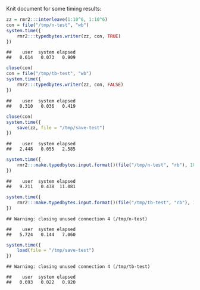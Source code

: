 Knit document for some timing results:


```r
zz = rmr2:::interleave(1:10^6, 1:10^6)
con = file("/tmp/n-test", "wb")
system.time({
    rmr2:::typedbytes.writer(zz, con, TRUE)
})
```

```
##    user  system elapsed 
##   0.614   0.073   0.909
```

```r
close(con)
con = file("/tmp/tb-test", "wb")
system.time({
    rmr2:::typedbytes.writer(zz, con, FALSE)
})
```

```
##    user  system elapsed 
##   0.310   0.036   0.419
```

```r
close(con)
system.time({
    save(zz, file = "/tmp/save-test")
})
```

```
##    user  system elapsed 
##   2.448   0.055   2.585
```

```r
system.time({
    rmr2:::make.typedbytes.input.format()(file("/tmp/n-test", "rb"), 10^6)
})
```

```
##    user  system elapsed 
##   9.211   0.438  11.081
```

```r
system.time({
    rmr2:::make.typedbytes.input.format()(file("/tmp/tb-test", "rb"), 10^6)
})
```

```
## Warning: closing unused connection 4 (/tmp/n-test)
```

```
##    user  system elapsed 
##   5.724   0.144   7.060
```

```r
system.time({
    load(file = "/tmp/save-test")
})
```

```
## Warning: closing unused connection 4 (/tmp/tb-test)
```

```
##    user  system elapsed 
##   0.693   0.022   0.920
```

